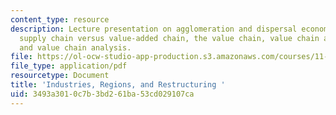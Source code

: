 ```yaml
---
content_type: resource
description: Lecture presentation on agglomeration and dispersal economies, globalization,
  supply chain versus value-added chain, the value chain, value chain activities,
  and value chain analysis.
file: https://ol-ocw-studio-app-production.s3.amazonaws.com/courses/11-481j-analyzing-and-accounting-for-regional-economic-growth-spring-2009/3493a3010c7b3bd261ba53cd029107ca_MIT11_481Js09_lec10.pdf
file_type: application/pdf
resourcetype: Document
title: 'Industries, Regions, and Restructuring '
uid: 3493a301-0c7b-3bd2-61ba-53cd029107ca
---
```

